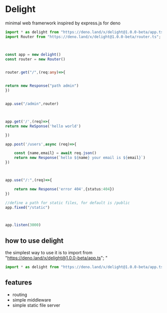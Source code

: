 # Delight

minimal web framerwork inspired by express.js for deno 


``` ts
import * as delight from "https://deno.land/x/delight@1.0.0-beta/app.ts";
import Router from "https://deno.land/x/delight@1.0.0-beta/router.ts";



const app = new delight()
const router = new Router()


router.get("/",(req:any)=>{


return new Response("path admin")
})


app.use("/admin",router)



app.get('/',(req)=>{
return new ReSponse('hello world')

})

app.post('/users',async (req)=>{

    const {name,email} = await req.json()
    return new Response(`hello ${name} your email is ${email}`)
})



app.use("/:",(req)=>{

    return new Response('error 404',{status:404})
})

//define a path for static files, for default is /public
app.fixed("/static")



app.listen(3000)
```


## how to use delight
the simplest way to use it is to import from "https://deno.land/x/delight@1.0.0-beta/app.ts";
"


``` ts
import * as delight from "https://deno.land/x/delight@1.0.0-beta/app.ts";

```


## features

- routing
- simple middleware
- simple static file server


